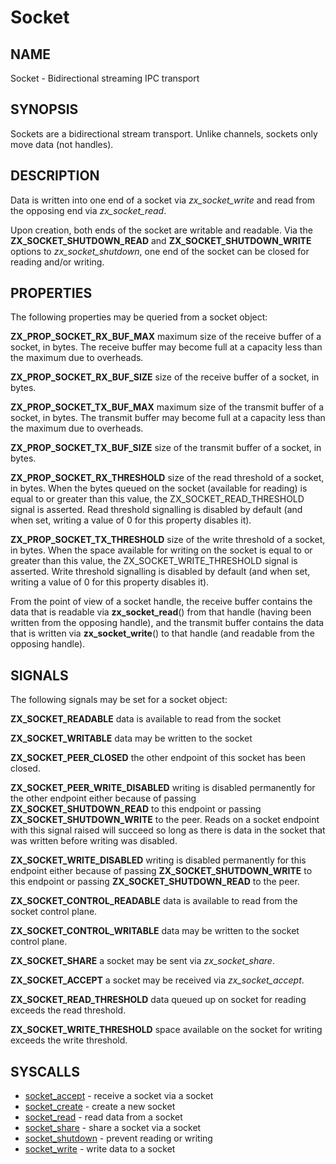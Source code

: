 # Socket

## NAME

Socket - Bidirectional streaming IPC transport

## SYNOPSIS

Sockets are a bidirectional stream transport. Unlike channels, sockets
only move data (not handles).

## DESCRIPTION

Data is written into one end of a socket via *zx_socket_write* and
read from the opposing end via *zx_socket_read*.

Upon creation, both ends of the socket are writable and readable. Via the
**ZX_SOCKET_SHUTDOWN_READ** and **ZX_SOCKET_SHUTDOWN_WRITE** options to
*zx_socket_shutdown*, one end of the socket can be closed for reading and/or
writing.

## PROPERTIES

The following properties may be queried from a socket object:

**ZX_PROP_SOCKET_RX_BUF_MAX** maximum size of the receive buffer of a socket, in
bytes. The receive buffer may become full at a capacity less than the maximum
due to overheads.

**ZX_PROP_SOCKET_RX_BUF_SIZE** size of the receive buffer of a socket, in bytes.

**ZX_PROP_SOCKET_TX_BUF_MAX** maximum size of the transmit buffer of a socket,
in bytes. The transmit buffer may become full at a capacity less than the
maximum due to overheads.

**ZX_PROP_SOCKET_TX_BUF_SIZE** size of the transmit buffer of a socket, in
bytes.

**ZX_PROP_SOCKET_RX_THRESHOLD** size of the read threshold of a socket, in
bytes. When the bytes queued on the socket (available for reading) is equal to
or greater than this value, the ZX_SOCKET_READ_THRESHOLD signal is asserted.
Read threshold signalling is disabled by default (and when set, writing
a value of 0 for this property disables it).

**ZX_PROP_SOCKET_TX_THRESHOLD** size of the write threshold of a socket,
in bytes. When the space available for writing on the socket is equal to or
greater than this value, the ZX_SOCKET_WRITE_THRESHOLD signal is asserted.
Write threshold signalling is disabled by default (and when set, writing a
value of 0 for this property disables it).

From the point of view of a socket handle, the receive buffer contains the data
that is readable via **zx_socket_read**() from that handle (having been written
from the opposing handle), and the transmit buffer contains the data that is
written via **zx_socket_write**() to that handle (and readable from the opposing
handle).

## SIGNALS

The following signals may be set for a socket object:

**ZX_SOCKET_READABLE** data is available to read from the socket

**ZX_SOCKET_WRITABLE** data may be written to the socket

**ZX_SOCKET_PEER_CLOSED** the other endpoint of this socket has
been closed.

**ZX_SOCKET_PEER_WRITE_DISABLED** writing is disabled permanently for the other
endpoint either because of passing **ZX_SOCKET_SHUTDOWN_READ** to this endpoint
or passing **ZX_SOCKET_SHUTDOWN_WRITE** to the peer. Reads on a socket endpoint
with this signal raised will succeed so long as there is data in the socket that
was written before writing was disabled.

**ZX_SOCKET_WRITE_DISABLED** writing is disabled permanently for this endpoint
either because of passing **ZX_SOCKET_SHUTDOWN_WRITE** to this endpoint or
passing **ZX_SOCKET_SHUTDOWN_READ** to the peer.

**ZX_SOCKET_CONTROL_READABLE** data is available to read from the
socket control plane.

**ZX_SOCKET_CONTROL_WRITABLE** data may be written to the socket control plane.

**ZX_SOCKET_SHARE** a socket may be sent via *zx_socket_share*.

**ZX_SOCKET_ACCEPT** a socket may be received via *zx_socket_accept*.

**ZX_SOCKET_READ_THRESHOLD** data queued up on socket for reading exceeds
the read threshold.

**ZX_SOCKET_WRITE_THRESHOLD** space available on the socket for writing exceeds
the write threshold.

## SYSCALLS

+ [socket_accept](../syscalls/socket_accept.md) - receive a socket via a socket
+ [socket_create](../syscalls/socket_create.md) - create a new socket
+ [socket_read](../syscalls/socket_read.md) - read data from a socket
+ [socket_share](../syscalls/socket_share.md) - share a socket via a socket
+ [socket_shutdown](../syscalls/socket_shutdown.md) - prevent reading or writing
+ [socket_write](../syscalls/socket_write.md) - write data to a socket

